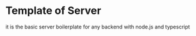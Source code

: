# Template of Server

<p>
it is the basic server boilerplate for any backend with node.js and typescript
</p>